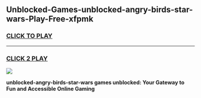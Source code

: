 
## Unblocked-Games-unblocked-angry-birds-star-wars-Play-Free-xfpmk
<h3>
<a href="https://premium76.site?title=unblocked-angry-birds-star-wars&ref=23A">CLICK TO PLAY</a></h3>
<hr>

<h3>
<a href="https://premium76.site?title=unblocked-angry-birds-star-wars&ref=23A">CLICK 2 PLAY</a>
  
</h3>

<a href="https://premium76.site?title=unblocked-angry-birds-star-wars&ref=23A"><img src="https://clearcache.store/games.png"></a>


**unblocked-angry-birds-star-wars games unblocked: Your Gateway to Fun and Accessible Online Gaming**
